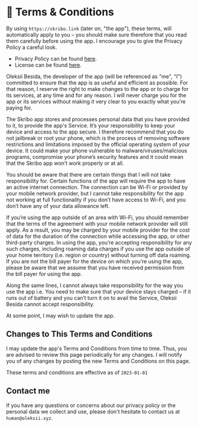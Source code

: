 # 📃 **Terms & Conditions**

By using `https://skribo.link` (later on, "the app"), these terms, will automatically apply to you – you should make sure therefore that you read them carefully before using the app. I encourage you to give the Privacy Policy a careful look.

- Privacy Policy can be found [here](./PRIVACY.md).
- License can be found [here](./LICENSE.md).

Oleksii Besida, the developer of the app (will be referenced as "me", "I") committed to ensure that the app is as useful and efficient as possible. For that reason, I reserve the right to make changes to the app or to charge for its services, at any time and for any reason. I will never charge you for the app or its services without making it very clear to you exactly what you’re paying for.

The Skribo app stores and processes personal data that you have provided to it, to provide the app's Service. It’s your responsibility to keep your device and access to the app secure. I therefore recommend that you do not jailbreak or root your phone, which is the process of removing software restrictions and limitations imposed by the official operating system of your device. It could make your phone vulnerable to malware/viruses/malicious programs, compromise your phone’s security features and it could mean that the Skribo app won’t work properly or at all.

You should be aware that there are certain things that I will not take responsibility for. Certain functions of the app will require the app to have an active internet connection. The connection can be Wi-Fi or provided by your mobile network provider, but I cannot take responsibility for the app not working at full functionality if you don’t have access to Wi-Fi, and you don’t have any of your data allowance left.

If you’re using the app outside of an area with Wi-Fi, you should remember that the terms of the agreement with your mobile network provider will still apply. As a result, you may be charged by your mobile provider for the cost of data for the duration of the connection while accessing the app, or other third-party charges. In using the app, you’re accepting responsibility for any such charges, including roaming data charges if you use the app outside of your home territory (i.e. region or country) without turning off data roaming. If you are not the bill payer for the device on which you’re using the app, please be aware that we assume that you have received permission from the bill payer for using the app.

Along the same lines, I cannot always take responsibility for the way you use the app i.e. You need to make sure that your device stays charged – if it runs out of battery and you can’t turn it on to avail the Service, Oleksii Besida cannot accept responsibility.

At some point, I may wish to update the app.

## Changes to This Terms and Conditions

I may update the app's Terms and Conditions from time to time. Thus, you are advised to review this page periodically for any changes. I will notify you of any changes by posting the new Terms and Conditions on this page.

These terms and conditions are effective as of `2023-01-01`

## Contact me

If you have any questions or concerns about our privacy policy or the personal data we collect and use, please don't hesitate to contact us at `human@oleksii.xyz`.
